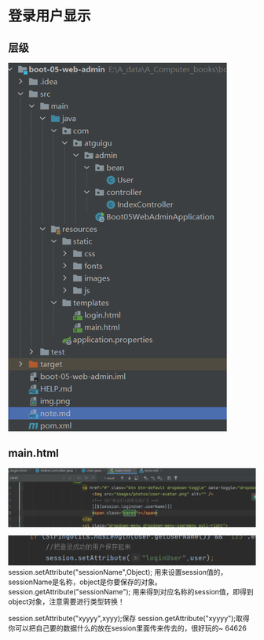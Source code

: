 # 登录用户显示
## 层级
![img_1.png](img_1.png)
## main.html
![img.png](img.png)

![img_2.png](img_2.png)
session.setAttribute("sessionName",Object);
用来设置session值的，sessionName是名称，object是你要保存的对象。
session.getAttribute("sessionName");
用来得到对应名称的session值，即得到object对象，注意需要进行类型转换！

session.setAttribute("xyyyy",xyyy);保存
session.getAttribute("xyyyy");取得
你可以把自己要的数据什么的放在session里面传来传去的，很好玩的~
64626